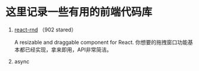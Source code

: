 # 这里记录一些有用的前端代码库

1. [react-rnd](https://github.com/bokuweb/react-rnd) （902 stared）
   
   A resizable and draggable component for React. 你想要的拖拽窗口功能基本都已经实现，拿来即用，API非常简洁。

2. async
